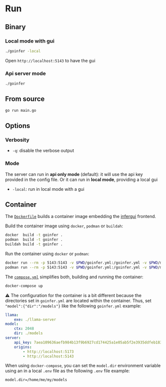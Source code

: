# Run

## Binary

### Local mode with gui

```bash
./goinfer -local
```

Open `http://localhost:5143` to have the gui

### Api server mode

```bash
./goinfer
```

## From source

```bash
go run main.go
```

## Options

### Verbosity

- `-q`: disable the verbose output

### Mode

The server can run in **api only mode** (default): it will use the api key provided in the
config file. Or it can run in **local mode**, providing a local gui

- `-local`: run in local mode with a gui

## Container

The [`Dockerfile`](https://github.com/synw/goinfer/blob/main/Dockerfile) builds a container image embedding the [infergui](https://github.com/synw/infergui) frontend.

Build the container image using `docker`, `podman` or `buildah`:

```bash
docker  build -t goinfer .
podman  build -t goinfer .
buildah build -t goinfer .
```

Run the container using `docker` or `podman`:

```bash
docker run --rm -p 5143:5143 -v $PWD/goinfer.yml:/goinfer.yml -v $PWD/models:/models goinfer
podman run --rm -p 5143:5143 -v $PWD/goinfer.yml:/goinfer.yml -v $PWD/models:/models goinfer
```

The [`compose.yml`](https://github.com/synw/goinfer/blob/main/compose.yml)
simplifies both, building and running the container:

```bash
docker-compose up
```

⚠️ The configuration for the container is a bit different
because the directories set in `goinfer.yml`
are located within the container.
Thus, set `"model":{"dir":"/models"}` like the following `goinfer.yml` example:

```yaml
llama:
    exe: ./llama-server
model:
    ctx: 2048
    dir: ./models
server:
    api_key: 7aea109636aefb984b13f9b6927cd174425a1e05ab5f2e3935ddfeb183099465
    origins:
        - http://localhost:5173
        - http://localhost:5143
```

When using `docker-compose`,
you can set the `model.dir` environment variable
using an in a local `.env` file as
the following `.env` file example:

```env
model.dir=/home/me/my/models
```

